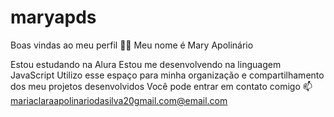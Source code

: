 # maryapds
Boas vindas ao meu perfil 💙💙
Meu nome é Mary Apolinário

Estou estudando na Alura
Estou me desenvolvendo na linguagem JavaScript
Utilizo esse espaço para minha organização e compartilhamento dos meu projetos desenvolvidos
Você pode entrar em contato comigo 📫
mariaclaraapolinariodasilva20gmail.com@email.com

